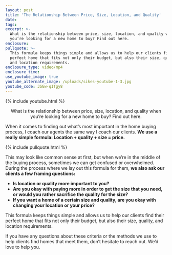 ```yaml
---
layout: post
title: 'The Relationship Between Price, Size, Location, and Quality'
date:
tags:
excerpt: >-
  What is the relationship between price, size, location, and quality when
  you’re looking for a new home to buy? Find out here.
enclosure:
pullquote: >-
  This formula keeps things simple and allows us to help our clients find their
  perfect home that fits not only their budget, but also their size, quality,
  and location requirements.
enclosure_type: video/mp4
enclosure_time:
use_youtube_image: true
youtube_alternate_image: /uploads/sikes-youtube-1-3.jpg
youtube_code: 3SGw-qITgy8
---
```


{% include youtube.html %}<center>What is the relationship between price, size, location, and quality when you’re looking for a new home to buy? Find out here.</center>

When it comes to finding out what’s most important in the home buying process, I coach our agents the same way I coach our clients. **We use a really simple formula: Location + quality + size = price.&nbsp;**

{% include pullquote.html %}

This may look like common sense at first, but when we’re in the middle of the buying process, sometimes we can get confused or overwhelmed.&nbsp; During the process where we lay out this formula for them, **we also ask our clients a few framing questions:&nbsp;**

* **Is location or quality more important to you?&nbsp;**
* **Are you okay with paying more in order to get the size that you need, or would you rather sacrifice the quality for the size?**
* **If you want a home of a certain size and quality, are you okay with changing your location or your price?**

This formula keeps things simple and allows us to help our clients find their perfect home that fits not only their budget, but also their size, quality, and location requirements.

If you have any questions about these criteria or the methods we use to help clients find homes that meet them, don’t hesitate to reach out. We’d love to help you.